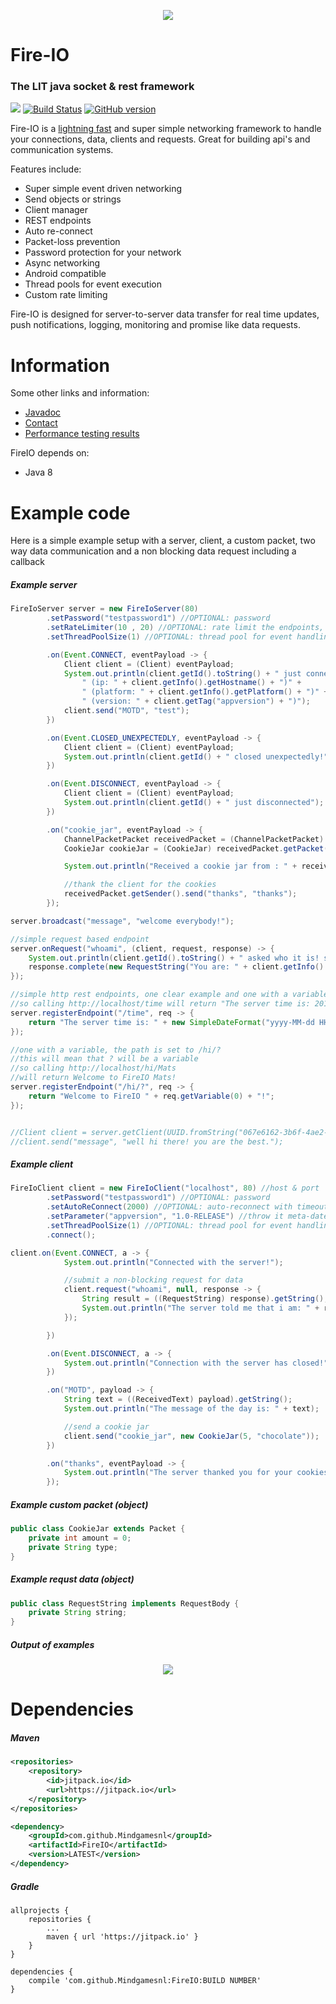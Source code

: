 <p align="center">
  <img src="http://static.craftmend.com/fireio/FIREIO.png" />
</p>

# Fire-IO
### The LIT java socket & rest framework
[![](https://jitpack.io/v/Mindgamesnl/FireIO.svg)](https://jitpack.io/#Mindgamesnl/FireIO) [![Build Status](https://travis-ci.org/Mindgamesnl/FireIO.svg?branch=master)](https://travis-ci.org/Mindgamesnl/FireIO) [![GitHub version](https://d25lcipzij17d.cloudfront.net/badge.svg?id=gh&type=6&v=1.2&x2=0)](https://github.com/Mindgamesnl/FireIO)

Fire-IO is a [lightning fast](https://github.com/Mindgamesnl/FireIO/blob/master/performance.md) and super simple networking framework to handle your connections, data, clients and requests.
Great for building api's and communication systems.


Features include:
 - Super simple event driven networking
 - Send objects or strings
 - Client manager
 - REST endpoints
 - Auto re-connect
 - Packet-loss prevention
 - Password protection for your network
 - Async networking
 - Android compatible
 - Thread pools for event execution
 - Custom rate limiting
 
Fire-IO is designed for server-to-server data transfer for real time updates, push notifications, logging, monitoring and promise like data requests.

# Information
Some other links and information:
 - [Javadoc](https://cdn.rawgit.com/Mindgamesnl/FireIO/master/javadoc/)
 - [Contact](https://twitter.com/Mindgamesnl)
 - [Performance testing results](https://github.com/Mindgamesnl/FireIO/blob/master/performance.md)

FireIO depends on:
 - Java 8

# Example code

Here is a simple example setup with a server, client, a custom packet, two way data communication and a non blocking data request including a callback

##### Example server
```java
FireIoServer server = new FireIoServer(80)
        .setPassword("testpassword1") //OPTIONAL: password
        .setRateLimiter(10 , 20) //OPTIONAL: rate limit the endpoints, in this case, 10 requests every 20 seconds
        .setThreadPoolSize(1) //OPTIONAL: thread pool for event handling execution

        .on(Event.CONNECT, eventPayload -> {
            Client client = (Client) eventPayload;
            System.out.println(client.getId().toString() + " just connected!" +
                " (ip: " + client.getInfo().getHostname() + ")" +
                " (platform: " + client.getInfo().getPlatform() + ")" +
                " (version: " + client.getTag("appversion") + ")");
            client.send("MOTD", "test");
        })

        .on(Event.CLOSED_UNEXPECTEDLY, eventPayload -> {
            Client client = (Client) eventPayload;
            System.out.println(client.getId() + " closed unexpectedly!");
        })

        .on(Event.DISCONNECT, eventPayload -> {
            Client client = (Client) eventPayload;
            System.out.println(client.getId() + " just disconnected");
        })

        .on("cookie_jar", eventPayload -> {
            ChannelPacketPacket receivedPacket = (ChannelPacketPacket) eventPayload;
            CookieJar cookieJar = (CookieJar) receivedPacket.getPacket();

            System.out.println("Received a cookie jar from : " + receivedPacket.getSender().getId() + ". The jar contains " + cookieJar.getAmount() + " cookies. The cookies type is: " + cookieJar.getType());

            //thank the client for the cookies
            receivedPacket.getSender().send("thanks", "thanks");
        });

server.broadcast("message", "welcome everybody!");

//simple request based endpoint
server.onRequest("whoami", (client, request, response) -> {
    System.out.println(client.getId().toString() + " asked who it is! sending ip back");
    response.complete(new RequestString("You are: " + client.getInfo().getHostname()));
});

//simple http rest endpoints, one clear example and one with a variable
//so calling http://localhost/time will return "The server time is: 2018-07-01 15:10:44"
server.registerEndpoint("/time", req -> {
    return "The server time is: " + new SimpleDateFormat("yyyy-MM-dd HH:mm:ss").format(new Date());
});

//one with a variable, the path is set to /hi/?
//this will mean that ? will be a variable
//so calling http://localhost/hi/Mats
//will return Welcome to FireIO Mats!
server.registerEndpoint("/hi/?", req -> {
    return "Welcome to FireIO " + req.getVariable(0) + "!";
});


//Client client = server.getClient(UUID.fromString("067e6162-3b6f-4ae2-a171-2470b63dff00"));
//client.send("message", "well hi there! you are the best.");
```

##### Example client
```java
FireIoClient client = new FireIoClient("localhost", 80) //host & port
        .setPassword("testpassword1") //OPTIONAL: password
        .setAutoReConnect(2000) //OPTIONAL: auto-reconnect with timeout
        .setParameter("appversion", "1.0-RELEASE") //throw it meta-date in handshake
        .setThreadPoolSize(1) //OPTIONAL: thread pool for event handling execution
        .connect();

client.on(Event.CONNECT, a -> {
            System.out.println("Connected with the server!");

            //submit a non-blocking request for data
            client.request("whoami", null, response -> {
                String result = ((RequestString) response).getString();
                System.out.println("The server told me that i am: " + result);
            });

        })

        .on(Event.DISCONNECT, a -> {
            System.out.println("Connection with the server has closed!");
        })

        .on("MOTD", payload -> {
            String text = ((ReceivedText) payload).getString();
            System.out.println("The message of the day is: " + text);

            //send a cookie jar
            client.send("cookie_jar", new CookieJar(5, "chocolate"));
        })

        .on("thanks", eventPayload -> {
            System.out.println("The server thanked you for your cookies");
        });
```

##### Example custom packet (object)
```java
public class CookieJar extends Packet {
    private int amount = 0;
    private String type;
}
```

##### Example requst data (object)
```java
public class RequestString implements RequestBody {
    private String string;
}
```

##### Output of examples
<p align="center">
  <img src="https://gyazo.com/7e9e7c11f0137d5f3fda944f587fd2f6.png" />
</p>

# Dependencies
##### Maven
```xml
<repositories>
    <repository>
        <id>jitpack.io</id>
        <url>https://jitpack.io</url>
    </repository>
</repositories>

<dependency>
    <groupId>com.github.Mindgamesnl</groupId>
    <artifactId>FireIO</artifactId>
    <version>LATEST</version>
</dependency>
```

##### Gradle
```
allprojects {
    repositories {
        ...
        maven { url 'https://jitpack.io' }
    }
}
```

```
dependencies {
    compile 'com.github.Mindgamesnl:FireIO:BUILD NUMBER'
}
```
